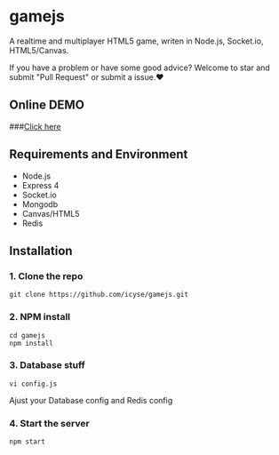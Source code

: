 # gamejs
A realtime and multiplayer HTML5 game, writen in Node.js, Socket.io, HTML5/Canvas.

If you have a problem or have some good advice? Welcome to star and submit "Pull Request" or submit a issue.❤
## Online DEMO

###[Click here](http://114.215.164.12:3000)

## Requirements and Environment
* Node.js
* Express 4
* Socket.io
* Mongodb
* Canvas/HTML5
* Redis

## Installation

### 1. Clone the repo

    git clone https://github.com/icyse/gamejs.git

### 2. NPM install

    cd gamejs
    npm install
    
### 3. Database stuff

	vi config.js

Ajust your Database config and Redis config

### 4. Start the server

	npm start
